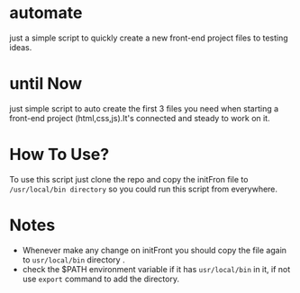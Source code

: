 # automate
just a simple script to quickly create a new front-end project files to testing ideas. 
# until Now 
just simple script to auto create the first 3 files you need when starting a front-end project (html,css,js).It's connected and steady to work on it.
# How To Use?
To use this script just clone the repo and copy the initFron file to `/usr/local/bin directory` so you could run this script from everywhere.
# Notes
* Whenever make any change on initFront you should copy the file again to `usr/local/bin` directory .
* check the $PATH environment variable if it has `usr/local/bin` in it, if not use `export` command to add the directory.
